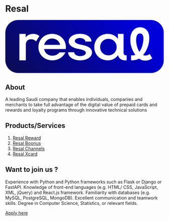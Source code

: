 # Resal

![resal logo](<brand & app logo.png>)
## About

A leading Saudi company that enables individuals, companies and merchants to take full advantage of the digital value of prepaid cards and rewards and loyalty programs through innovative technical solutions

## Products/Services

1. [Resal Reward](#https:/giftcards.resal.me)
2. [Resal Boonus](#https://www.resal.me/ar/boonus/home)
1. [Resal Channels](#https://www.resal.me/ar/channels/home)
2. [Resal Xcard](##https://www.resal.me/ar/xcard/home)
   


## Want to join us ?

Experience with Python and Python frameworks such as Flask or Django or FastAPI.
Knowledge of front-end languages (e.g. HTML/ CSS, JavaScript, XML, jQuery) and React.js
framework.
Familiarity with databases (e.g. MySQL, PostgreSQL, MongoDB).
Excellent communication and teamwork skills.
Degree in Computer Science, Statistics, or relevant fields.

[Apply here](https://forms.gle/pv5dp4Fx9xjz8qQi6)